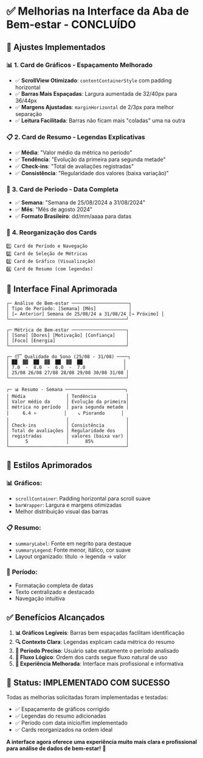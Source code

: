 # ✅ **Melhorias na Interface da Aba de Bem-estar - CONCLUÍDO**

## 🎯 **Ajustes Implementados**

### 📊 **1. Card de Gráficos - Espaçamento Melhorado**
- ✅ **ScrollView Otimizado**: `contentContainerStyle` com padding horizontal
- ✅ **Barras Mais Espaçadas**: Largura aumentada de 32/40px para 36/44px
- ✅ **Margens Ajustadas**: `marginHorizontal` de 2/3px para melhor separação
- ✅ **Leitura Facilitada**: Barras não ficam mais "coladas" uma na outra

### 📋 **2. Card de Resumo - Legendas Explicativas**
- ✅ **Média**: "Valor médio da métrica no período"
- ✅ **Tendência**: "Evolução da primeira para segunda metade"
- ✅ **Check-ins**: "Total de avaliações registradas"
- ✅ **Consistência**: "Regularidade dos valores (baixa variação)"

### 📅 **3. Card de Período - Data Completa**
- ✅ **Semana**: "Semana de 25/08/2024 a 31/08/2024"
- ✅ **Mês**: "Mês de agosto 2024"
- ✅ **Formato Brasileiro**: dd/mm/aaaa para datas

### 🔄 **4. Reorganização dos Cards**
```
1️⃣ Card de Período e Navegação
2️⃣ Card de Seleção de Métricas  
3️⃣ Card de Gráfico (Visualização)
4️⃣ Card de Resumo (com legendas)
```

## 📱 **Interface Final Aprimorada**

```
┌─ Análise de Bem-estar ─────────────────────┐
│ Tipo de Período: [Semana] [Mês]            │
│ [← Anterior] Semana de 25/08/24 a 31/08/24 [→ Próximo] │
└───────────────────────────────────────────┘

┌─ Métrica de Bem-estar ────────────────────┐
│ [Sono] [Dores] [Motivação] [Confiança]    │
│ [Foco] [Energia]                          │
└───────────────────────────────────────────┘

┌─ 😴 Qualidade do Sono (25/08 - 31/08) ────┐
│ ██  ▓▓  ██  ▓▓  ██  ▓▓  ██               │
│ 7.0  -  8.0  -  6.0  -  7.0              │
│ 25/08 26/08 27/08 28/08 29/08 30/08 31/08 │
└───────────────────────────────────────────┘

┌─ 📊 Resumo - Semana ──────────────────────┐
│ Média               │ Tendência           │
│ Valor médio da      │ Evolução da primeira│
│ métrica no período  │ para segunda metade │
│     6.4 ⭐          │    ↘️ Piorando      │
│                     │                     │
│ Check-ins           │ Consistência        │
│ Total de avaliações │ Regularidade dos    │
│ registradas         │ valores (baixa var) │
│      5              │      85%            │
└───────────────────────────────────────────┘
```

## 🎨 **Estilos Aprimorados**

### 📊 **Gráficos**:
- `scrollContainer`: Padding horizontal para scroll suave
- `barWrapper`: Largura e margens otimizadas
- Melhor distribuição visual das barras

### 📋 **Resumo**:
- `summaryLabel`: Fonte em negrito para destaque
- `summaryLegend`: Fonte menor, itálico, cor suave
- Layout organizado: título → legenda → valor

### 📅 **Período**:
- Formatação completa de datas
- Texto centralizado e destacado
- Navegação intuitiva

## ✅ **Benefícios Alcançados**

1. **📊 Gráficos Legíveis**: Barras bem espaçadas facilitam identificação
2. **🔍 Contexto Clara**: Legendas explicam cada métrica do resumo
3. **📅 Período Preciso**: Usuário sabe exatamente o período analisado
4. **📱 Fluxo Lógico**: Ordem dos cards segue fluxo natural de uso
5. **🎯 Experiência Melhorada**: Interface mais profissional e informativa

## 🚀 **Status: IMPLEMENTADO COM SUCESSO**

Todas as melhorias solicitadas foram implementadas e testadas:
- ✅ Espaçamento de gráficos corrigido
- ✅ Legendas do resumo adicionadas
- ✅ Período com data início/fim implementado
- ✅ Cards reorganizados na ordem ideal

**A interface agora oferece uma experiência muito mais clara e profissional para análise de dados de bem-estar!** 🎉
